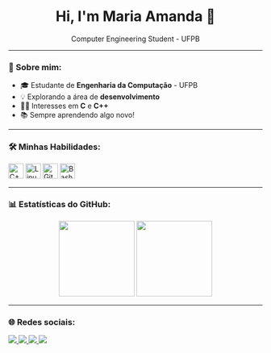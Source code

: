 
<h1 align="center">Hi, I'm Maria Amanda 👋</h1>

<p align="center">Computer Engineering Student - UFPB </p>

---

### 💼 Sobre mim:
- 🎓 Estudante de **Engenharia da Computação** - UFPB  
- 💡 Explorando a área de **desenvolvimento**  
- 👩‍💻 Interesses em **C** e **C++**  
- 📚 Sempre aprendendo algo novo!

---

### 🛠️ Minhas Habilidades:
<p align="left">
  <img src="https://cdn.jsdelivr.net/gh/devicons/devicon/icons/cplusplus/cplusplus-original.svg" height="30" alt="C++"/>
  <img src="https://cdn.jsdelivr.net/gh/devicons/devicon/icons/linux/linux-original.svg" height="30" alt="Linux"/>
  <img src="https://cdn.jsdelivr.net/gh/devicons/devicon/icons/git/git-original.svg" height="30" alt="Git"/>
  <img src="https://cdn.jsdelivr.net/gh/devicons/devicon/icons/bash/bash-original.svg" height="30" alt="Bash"/>
</p>

---

### 📊 Estatísticas do GitHub:
<div align="center">
  <img height="150em" src="https://github-readme-stats.vercel.app/api?username=amandafsm&show_icons=true&theme=radical" />
  <img height="150em" src="https://github-readme-stats.vercel.app/api/top-langs/?username=amandafsm&layout=compact&langs_count=6&theme=radical"/>
</div>

---

### 🌐 Redes sociais:
<p align="left">
  <a href="mailto:massilvaa21@gmail.com" target="_blank">
    <img src="https://img.shields.io/badge/Gmail-D14836?style=for-the-badge&logo=gmail&logoColor=white"/>
  </a>
  <a href="https://www.linkedin.com/in/maria-silvafsm/" target="_blank">
    <img src="https://img.shields.io/badge/LinkedIn-0A66C2?style=for-the-badge&logo=linkedin&logoColor=white"/>
  </a>
  <a href="https://discord.com/users/amandafsm" target="_blank">
    <img src="https://img.shields.io/badge/Discord-5865F2?style=for-the-badge&logo=discord&logoColor=white"/>
  </a>
  <a href="https://www.instagram.com/amandafsm1/" target="_blank">
    <img src="https://img.shields.io/badge/Instagram-E4405F?style=for-the-badge&logo=instagram&logoColor=white"/>
  </a>
</p>
